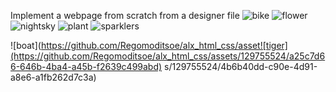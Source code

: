 Implement a webpage from scratch from a designer file
![bike](https://github.com/Regomoditsoe/alx_html_css/assets/129755524/284303a3-7a90-4d55-b4d4-b0592701c76a)
![flower](https://github.com/Regomoditsoe/alx_html_css/assets/129755524/4e2d7b6c-e4cc-4d4e-902d-7445e9f1ddcf)
![nightsky](https://github.com/Regomoditsoe/alx_html_css/assets/129755524/44a268a8-5ae7-4b87-b91b-aaaa1175b813)
![plant](https://github.com/Regomoditsoe/alx_html_css/assets/129755524/a977f704-67e4-4e51-b883-d9fbc01b9eed)
![sparklers](https://github.com/Regomoditsoe/alx_html_css/assets/129755524/3a844c43-c4eb-45b8-807d-a06f69ae5e8f)

![boat](https://github.com/Regomoditsoe/alx_html_css/asset![tiger](https://github.com/Regomoditsoe/alx_html_css/assets/129755524/a25c7d66-646b-4ba4-a45b-f2639c499abd)
s/129755524/4b6b40dd-c90e-4d91-a8e6-a1fb262d7c3a)
